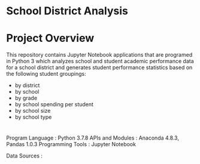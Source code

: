 # School District Analysis

# Project Overview
This repository contains Jupyter Notebook applications that are programed in Python 3 which analyzes school and student academic performance data for a school district and generates student performance statistics based on the following student groupings:

* by district
* by school
* by grade
* by school spending per student
* by school size
* by school type

# 
Program Language  : Python 3.7.8
APIs and Modules  : Anaconda 4.8.3, Pandas 1.0.3
Programming Tools : Jupyter Notebook

Data Sources      : 


